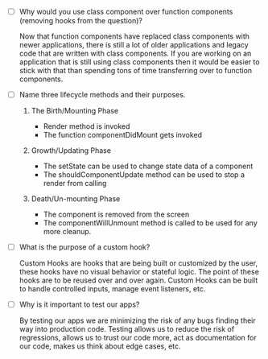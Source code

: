 - [ ] Why would you use class component over function components (removing hooks from the question)?

    Now that function components have replaced class components with newer applications, there is still a lot of older applications and legacy code that are written with class components. If you are working on an application that is still using class components then it would be easier to stick with that than spending tons of time transferring over to function components.

- [ ] Name three lifecycle methods and their purposes.

    1. The Birth/Mounting Phase
        - Render method is invoked
        - The function componentDidMount gets invoked

    2. Growth/Updating Phase
        - The setState can be used to change state data of a component
        - The shouldComponentUpdate method can be used to stop a render from calling

    3. Death/Un-mounting Phase
        - The component is removed from the screen
        - The componentWillUnmount method is called to be used for any more cleanup.

- [ ] What is the purpose of a custom hook?

    Custom Hooks are hooks that are being built or customized by the user, these hooks have no visual behavior or stateful logic. The point of these hooks are to be reused over and over again. Custom Hooks can be built to handle controlled inputs, manage event listeners, etc.

- [ ] Why is it important to test our apps?

    By testing our apps we are minimizing the risk of any bugs finding their way into production code. Testing allows us to reduce the risk of regressions, allows us to trust our code more, act as documentation for our code, makes us think about edge cases, etc.